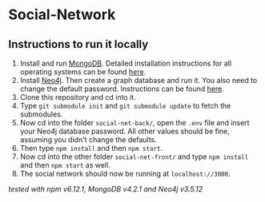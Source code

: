 # Social-Network

## Instructions to run it locally

1. Install and run [MongoDB](https://www.mongodb.com/). Detailed installation instructions for all operating systems can be found [here](https://docs.mongodb.com/manual/administration/install-community/).
1. Install [Neo4j](https://neo4j.com/download/). Then create a graph database and run it. You also need to change the default password. Instructions can be found [here](https://neo4j.com/developer/neo4j-desktop/).
1. Clone this repository and cd into it.
1. Type `git submodule init` and `git submodule update` to fetch the submodules.
1. Now cd into the folder `social-net-back/`, open the `.env` file and insert your Neo4j database password. All other values should be fine, assuming you didn't change the defaults.
1. Then type `npm install` and then `npm start`.
1. Now cd into the other folder `social-net-front/` and type `npm install` and then `npm start` as well.
1. The social network should now be running at `localhost://3000`.

*tested with npm v6.12.1, MongoDB v4.2.1 and Neo4j v3.5.12*
